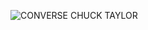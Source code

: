 ![CONVERSE CHUCK TAYLOR](https://user-images.githubusercontent.com/90342783/178936332-7d54a696-0a07-47de-a7e6-f37e3b18442f.png)
